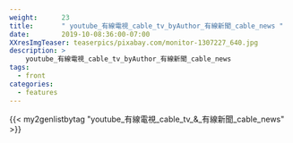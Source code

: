 ```yaml
---
weight:      23
title:       " youtube_有線電視_cable_tv_byAuthor_有線新聞_cable_news "
date:        2019-10-08:36:00-07:00
XXresImgTeaser: teaserpics/pixabay.com/monitor-1307227_640.jpg
description: >
    youtube_有線電視_cable_tv_byAuthor_有線新聞_cable_news
tags:
  - front
categories:
  - features
---
```


{{< my2genlistbytag "youtube_有線電視_cable_tv_&_有線新聞_cable_news" >}}
